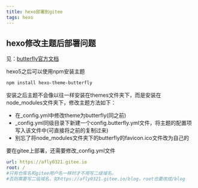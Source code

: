 ```yaml
---
title: hexo部署到gitee
tags: hexo
---
```

## hexo修改主题后部署问题
见：[butterfly官方文档](https://butterfly.js.org/posts/21cfbf15/#%E5%8D%87%E7%B4%9A%E5%BB%BA%E8%AD%B0)

hexo5之后可以使用npm安装主题
```bash
npm install hexo-theme-butterfly
```
安装之后主题不会像以往一样安装在themes文件夹下，而是安装在node_modules文件夹下，修改主题方法如下：
- 在_config.yml中修改theme为butterfly(同之前)
- _config.yml同级目录下新建一个config.butterfly.yml文件，将主题的配置项写入该文件中(可直接将之前的复制过来)
- 别忘了将node_modules文件夹下的butterfly的favicon.ico文件改为自己的

要在gitee上部署，还需要修改_config.yml文件
```yml
url: https://afly0321.gitee.io
root: /
#只有仓库名和gitee用户名一样时才不用写二级域名，
#否则需要写二级域名，如https://afly0321.gitee.io/blog，root也要改成/blog
```


